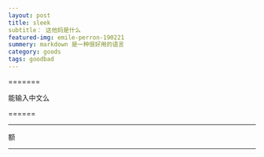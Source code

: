 ```yaml
---
layout: post
title: sleek
subtitle： 这他妈是什么
featured-img: emile-perron-190221
summery: markdown 是一种很好用的语言
category: goods
tags: goodbad
---
```


=======

能输入中文么

======

------

额

------


